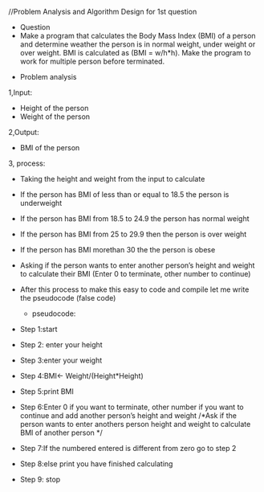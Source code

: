 //Problem Analysis and Algorithm Design for 1st question
- Question
- Make a program that calculates the Body Mass Index (BMI) of a person and determine weather the person is in normal weight, under weight or over weight. BMI is calculated as (BMI = w/h*h). Make the program to work for multiple person before terminated.

* Problem analysis

1,Input:
- Height of the person 
- Weight of the person

2,Output:
- BMI of the person

3, process:
- Taking the height and weight from the input to calculate
- If the person has BMI of less than or equal to 18.5 the person is underweight
- If the person has BMI from 18.5 to 24.9 the person has normal weight
- If the person has BMI from 25 to 29.9 then the person is over weight 
- If the person has BMI morethan 30 the the person is obese
- Asking if the person wants to enter another person’s height and weight to calculate their BMI (Enter 0 to terminate, other number to continue)
- After this process to make this easy to code and compile let me write the pseudocode (false code)

  - pseudocode:

- Step 1:start
- Step 2: enter your height
- Step 3:enter your weight
- Step 4:BMI← Weight/(Height*Height)
- Step 5:print BMI
- Step 6:Enter 0 if you want to terminate, other number if you want to continue and add another person’s height and weight /*Ask if the person wants to enter anothers person height and weight to calculate BMI of another person */
- Step 7:If the numbered entered is different from zero go to step 2
- Step 8:else print you have finished calculating
- Step 9: stop





